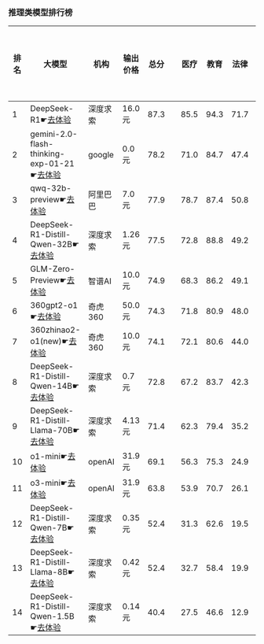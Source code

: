 ### 推理类模型排行榜
|排名|大模型|机构|输出价格|总分| |医疗|教育|法律|行政公务|推理与数学计算|语言与指令遵从分类能力|
|---|-----|---|-------|---|-|----|---|---|------|------------|------------------|
|1|DeepSeek-R1☛[去体验](https://easyllm.site/static/modelcompare.html?type=open-source)|深度求索|16.0元|87.3| |                    85.5|94.3|71.7|                    88.6|92.7|91.2|
|2|gemini-2.0-flash-thinking-exp-01-21☛[去体验](https://easyllm.site/static/modelcompare.html?type=proprietary)|google|0.0元|78.2| |                    71.0|84.7|47.4|                    85.1|93.9|86.9|
|3|qwq-32b-preview☛[去体验](https://easyllm.site/static/modelcompare.html?type=open-source)|阿里巴巴|7.0元|77.9| |                    78.7|87.4|50.8|                    78.0|87.4|84.8|
|4|DeepSeek-R1-Distill-Qwen-32B☛[去体验](https://easyllm.site/static/modelcompare.html?type=open-source)|深度求索|1.26元|77.5| |                    72.8|88.8|49.2|                    76.2|90.1|87.7|
|5|GLM-Zero-Preview☛[去体验](https://easyllm.site/static/modelcompare.html?type=proprietary)|智谱AI|10.0元|74.9| |                    68.3|86.2|49.1|                    75.6|86.5|83.4|
|6|360gpt2-o1☛[去体验](https://easyllm.site/static/modelcompare.html?type=proprietary)|奇虎360|50.0元|74.3| |                    71.8|80.9|48.0|                    70.5|89.0|85.3|
|7|360zhinao2-o1(new)☛[去体验](https://easyllm.site/static/modelcompare.html?type=proprietary)|奇虎360|10.0元|74.1| |                    72.1|80.6|44.0|                    74.0|89.0|84.7|
|8|DeepSeek-R1-Distill-Qwen-14B☛[去体验](https://easyllm.site/static/modelcompare.html?type=open-source)|深度求索|0.7元|72.8| |                    67.2|83.7|42.3|                    68.0|89.8|85.6|
|9|DeepSeek-R1-Distill-Llama-70B☛[去体验](https://easyllm.site/static/modelcompare.html?type=open-source)|深度求索|4.13元|71.4| |                    62.3|79.4|35.2|                    77.5|88.8|85.0|
|10|o1-mini☛[去体验](https://easyllm.site/static/modelcompare.html?type=proprietary)|openAI|31.9元|69.1| |                    56.3|75.3|24.9|                    77.1|92.7|88.2|
|11|o3-mini☛[去体验](https://easyllm.site/static/modelcompare.html?type=proprietary)|openAI|31.9元|63.8| |                    53.9|70.7|26.1|                    62.2|87.0|82.8|
|12|DeepSeek-R1-Distill-Qwen-7B☛[去体验](https://easyllm.site/static/modelcompare.html?type=open-source)|深度求索|0.35元|52.4| |                    31.3|62.6|19.5|                    48.8|81.3|71.0|
|13|DeepSeek-R1-Distill-Llama-8B☛[去体验](https://easyllm.site/static/modelcompare.html?type=open-source)|深度求索|0.42元|52.4| |                    32.7|58.4|19.9|                    49.9|79.2|74.0|
|14|DeepSeek-R1-Distill-Qwen-1.5B☛[去体验](https://easyllm.site/static/modelcompare.html?type=open-source)|深度求索|0.14元|40.4| |                    27.5|46.6|12.9|                    26.4|72.0|57.1|
    
